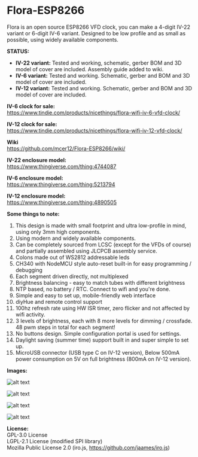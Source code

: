 # Flora-ESP8266
Flora is an open source ESP8266 VFD clock, you can make a 4-digit IV-22 variant or 6-digit IV-6 variant. Designed to be low profile and as small as possible, using widely available components. 

**STATUS:**
- **IV-22 variant:** Tested and working, schematic, gerber BOM and 3D model of cover are included. Assembly guide added to wiki.
- **IV-6 variant:** Tested and working. Schematic, gerber and BOM and 3D model of cover are included.
- **IV-12 variant:** Tested and working. Schematic, gerber and BOM and 3D model of cover are included.

**IV-6 clock for sale:**  
https://www.tindie.com/products/nicethings/flora-wifi-iv-6-vfd-clock/

**IV-12 clock for sale:**  
https://www.tindie.com/products/nicethings/flora-wifi-iv-12-vfd-clock/

**Wiki**  
https://github.com/mcer12/Flora-ESP8266/wiki/

**IV-22 enclosure model:**  
https://www.thingiverse.com/thing:4744087

**IV-6 enclosure model:**  
https://www.thingiverse.com/thing:5213794

**IV-12 enclosure model:**  
https://www.thingiverse.com/thing:4890505

**Some things to note:**
1) This design is made with small footprint and ultra low-profile in mind, using only 3mm high components.
2) Using modern and widely available components.
3) Can be completely sourced from LCSC (except for the VFDs of course) and partially assembled using JLCPCB assembly service.
4) Colons made out of WS2812 addressable leds
5) CH340 with NodeMCU style auto-reset built-in for easy programming / debugging
6) Each segment driven directly, not multiplexed
7) Brightness balancing - easy to match tubes with different brightness
8) NTP based, no battery / RTC. Connect to wifi and you're done.
9) Simple and easy to set up, mobile-friendly web interface
10) diyHue and remote control support
11) 100hz refresh rate using HW ISR timer, zero flicker and not affected by wifi activity.
12) 3 levels of brightness, each with 8 more levels for dimming / crossfade. 48 pwm steps in total for each segment!
13) No buttons design. Simple configuration portal is used for settings.
14) Daylight saving (summer time) support built in and super simple to set up.
15) MicroUSB connector (USB type C on IV-12 version), Below 500mA power consumption on 5V on full brightness (800mA on IV-12 version).


**Images:**

![alt text](https://raw.githubusercontent.com/mcer12/Flora-ESP8266/main/Images/IV12_1.jpg)  

![alt text](https://raw.githubusercontent.com/mcer12/Flora-ESP8266/main/Images/IV22_1.jpg)  

![alt text](https://raw.githubusercontent.com/mcer12/Flora-ESP8266/main/Images/IV6_1.jpg)  

![alt text](https://raw.githubusercontent.com/mcer12/Flora-ESP8266/main/Images/screenshot.png)  

**License:**  
GPL-3.0 License  
LGPL-2.1 License (modified SPI library)  
Mozilla Public License 2.0 (iro.js, https://github.com/jaames/iro.js)

